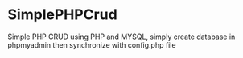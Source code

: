 # SimplePHPCrud

Simple PHP CRUD using PHP and MYSQL, simply create database in phpmyadmin then synchronize with config.php file
